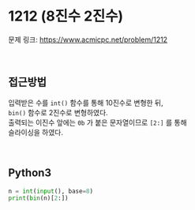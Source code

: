 # 1212 (8진수 2진수)

문제 링크: <https://www.acmicpc.net/problem/1212>

<br>

## 접근방법

입력받은 수를 `int()` 함수를 통해 10진수로 변형한 뒤,  
`bin()` 함수로 2진수로 변형하였다.  
출력되는 이진수 앞에는 `0b` 가 붙은 문자열이므로 `[2:]` 를 통해  
슬라이싱을 하였다.

<br>

## Python3

```python
n = int(input(), base=8)
print(bin(n)[2:])
```

